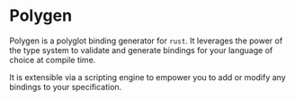 # Polygen

Polygen is a polyglot binding generator for `rust`. It leverages the power of the type system to validate and generate bindings for your language of choice at compile time.

It is extensible via a scripting engine to empower you to add or modify any bindings to your specification.
